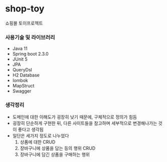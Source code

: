 # shop-toy
쇼핑몰 토이프로젝트

### 사용기술 및 라이브러리
- Java 11
- Spring boot 2.3.0
- JUnit 5
- JPA
- QueryDsl
- H2 Database
- lombok
- MapStruct
- Swagger

### 생각정리
- 도메인에 대한 이해도가 굉장히 낮기 때문에, 구체적으로 정의가 힘듬
- 굉장히 단순하게 구현한 뒤, 다른 사이트들을 참고하며 세부적으로 변경해나가는 것이 좋다고 생각됨
- 일단은 세가지 정도로 나누었다
  1. 상품에 대한 CRUD
  2. 장바구니에 상품을 담는 등의 행위 CRUD
  3. 장바구니에 담긴 상품을 구매하는 행위
